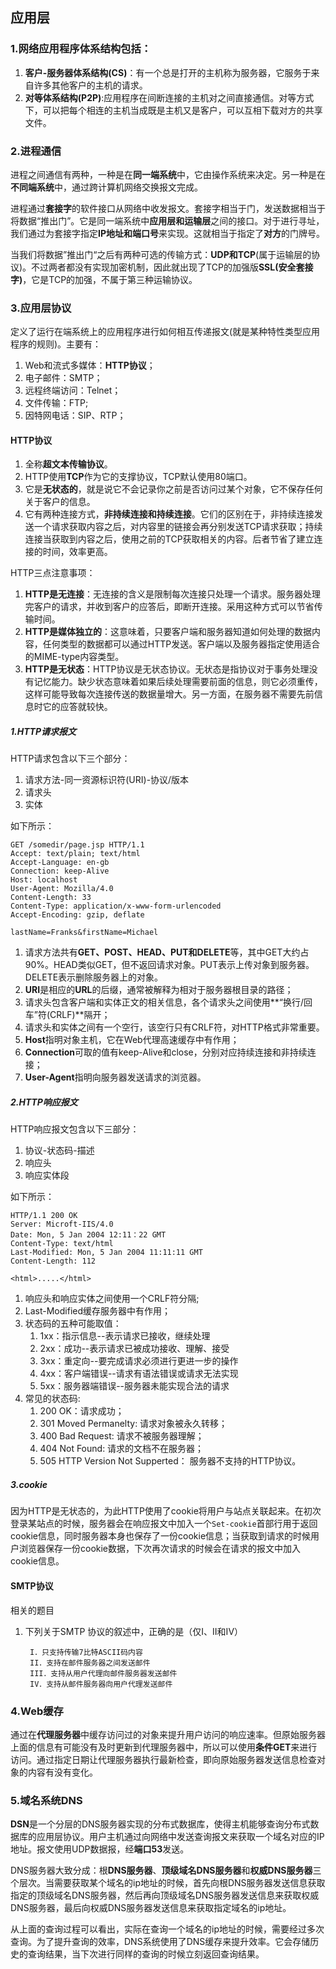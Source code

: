 ## 应用层

### 1.网络应用程序体系结构包括：

1. **客户-服务器体系结构(CS)**：有一个总是打开的主机称为服务器，它服务于来自许多其他客户的主机的请求。
2. **对等体系结构(P2P)**:应用程序在间断连接的主机对之间直接通信。对等方式下，可以把每个相连的主机当成既是主机又是客户，可以互相下载对方的共享文件。

### 2.进程通信

进程之间通信有两种，一种是在**同一端系统**中，它由操作系统来决定。另一种是在**不同端系统**中，通过跨计算机网络交换报文完成。

进程通过**套接字**的软件接口从网络中收发报文。套接字相当于门，发送数据相当于将数据“推出门”。它是同一端系统中**应用层和运输层**之间的接口。对于进行寻址，我们通过为套接字指定**IP地址和端口号**来实现。这就相当于指定了**对方**的门牌号。

当我们将数据”推出门“之后有两种可选的传输方式：**UDP和TCP**(属于运输层的协议)。不过两者都没有实现加密机制，因此就出现了TCP的加强版**SSL(安全套接字)**，它是TCP的加强，不属于第三种运输协议。

### 3.应用层协议

定义了运行在端系统上的应用程序进行如何相互传递报文(就是某种特性类型应用程序的规则)。主要有：

1. Web和流式多媒体：**HTTP协议**；
2. 电子邮件：SMTP；
3. 远程终端访问：Telnet；
4. 文件传输：FTP;
5. 因特网电话：SIP、RTP；

#### HTTP协议

1. 全称**超文本传输协议**。
2. HTTP使用**TCP**作为它的支撑协议，TCP默认使用80端口。
3. 它是**无状态的**，就是说它不会记录你之前是否访问过某个对象，它不保存任何关于客户的信息。
4. 它有两种连接方式，**非持续连接和持续连接**。它们的区别在于，非持续连接发送一个请求获取内容之后，对内容里的链接会再分别发送TCP请求获取；持续连接当获取到内容之后，使用之前的TCP获取相关的内容。后者节省了建立连接的时间，效率更高。

HTTP三点注意事项：

1. **HTTP是无连接**：无连接的含义是限制每次连接只处理一个请求。服务器处理完客户的请求，并收到客户的应答后，即断开连接。采用这种方式可以节省传输时间。
2. **HTTP是媒体独立的**：这意味着，只要客户端和服务器知道如何处理的数据内容，任何类型的数据都可以通过HTTP发送。客户端以及服务器指定使用适合的MIME-type内容类型。
3. **HTTP是无状态**：HTTP协议是无状态协议。无状态是指协议对于事务处理没有记忆能力。缺少状态意味着如果后续处理需要前面的信息，则它必须重传，这样可能导致每次连接传送的数据量增大。另一方面，在服务器不需要先前信息时它的应答就较快。

##### 1.HTTP请求报文

HTTP请求包含以下三个部分：

1. 请求方法-同一资源标识符(URI)-协议/版本
2. 请求头
3. 实体

如下所示：

    GET /somedir/page.jsp HTTP/1.1
    Accept: text/plain; text/html
    Accept-Language: en-gb
    Connection: keep-Alive
    Host: localhost
    User-Agent: Mozilla/4.0
    Content-Length: 33
    Content-Type: application/x-www-form-urlencoded
    Accept-Encoding: gzip, deflate
    
    lastName=Franks&firstName=Michael

1. 请求方法共有**GET、POST、HEAD、PUT和DELETE**等，其中GET大约占90%。HEAD类似GET，但不返回请求对象。PUT表示上传对象到服务器。DELETE表示删除服务器上的对象。
2. **URI**是相应的**URL**的后缀，通常被解释为相对于服务器根目录的路径；
3. 请求头包含客户端和实体正文的相关信息，各个请求头之间使用**“换行/回车”符(CRLF)**隔开；
4. 请求头和实体之间有一个空行，该空行只有CRLF符，对HTTP格式非常重要。
5. **Host**指明对象主机，它在Web代理高速缓存中有作用；
6. **Connection**可取的值有keep-Alive和close，分别对应持续连接和非持续连接；
7. **User-Agent**指明向服务器发送请求的浏览器。

##### 2.HTTP响应报文

HTTP响应报文包含以下三部分：

1. 协议-状态码-描述
2. 响应头
3. 响应实体段

如下所示：

    HTTP/1.1 200 OK
    Server: Microft-IIS/4.0
    Date: Mon, 5 Jan 2004 12:11：22 GMT
    Content-Type: text/html
    Last-Modified: Mon, 5 Jan 2004 11:11:11 GMT
    Content-Length: 112

    <html>.....</html>

1. 响应头和响应实体之间使用一个CRLF符分隔;
2. Last-Modified缓存服务器中有作用；
3. 状态码的五种可能取值：
	1. 1xx：指示信息--表示请求已接收，继续处理
	2. 2xx：成功--表示请求已被成功接收、理解、接受
	3. 3xx：重定向--要完成请求必须进行更进一步的操作
	4. 4xx：客户端错误--请求有语法错误或请求无法实现
	5. 5xx：服务器端错误--服务器未能实现合法的请求
3. 常见的状态码:
	1. 200 OK：请求成功；
	2. 301 Moved Permanelty: 请求对象被永久转移；
	3. 400 Bad Request: 请求不被服务器理解；
	4. 404 Not Found: 请求的文档不在服务器；
	5. 505 HTTP Version Not Supperted： 服务器不支持的HTTP协议。

##### 3.cookie

因为HTTP是无状态的，为此HTTP使用了cookie将用户与站点关联起来。在初次登录某站点的时候，服务器会在响应报文中加入一个`Set-cookie`首部行用于返回cookie信息，同时服务器本身也保存了一份cookie信息；当获取到请求的时候用户浏览器保存一份cookie数据，下次再次请求的时候会在请求的报文中加入cookie信息。

#### SMTP协议

相关的题目

1. 下列关于SMTP 协议的叙述中，正确的是（仅I、II和IV）

		I．只支持传输7比特ASCII码内容 
		II．支持在邮件服务器之间发送邮件 
		III．支持从用户代理向邮件服务器发送邮件 
		IV．支持从邮件服务器向用户代理发送邮件 

### 4.Web缓存

通过在**代理服务器**中缓存访问过的对象来提升用户访问的响应速率。但原始服务器上面的信息有可能没有及时更新到代理服务器中，所以可以使用**条件GET**来进行访问。通过指定日期让代理服务器执行最新检查，即向原始服务器发送信息检查对象的内容有没有变化。

### 5.域名系统DNS

**DSN**是一个分层的DNS服务器实现的分布式数据库，使得主机能够查询分布式数据库的应用层协议。用户主机通过向网络中发送查询报文来获取一个域名对应的IP地址。报文使用UDP数据报，经**端口53**发送。

DNS服务器大致分成：根**DNS服务器**、**顶级域名DNS服务器**和**权威DNS服务器**三个层次。当需要获取某个域名的ip地址的时候，首先向根DNS服务器发送信息获取指定的顶级域名DNS服务器，然后再向顶级域名DNS服务器发送信息来获取权威DNS服务器，最后向权威DNS服务器发送信息来获取指定域名的ip地址。

从上面的查询过程可以看出，实际在查询一个域名的ip地址的时候，需要经过多次查询。为了提升查询的效率，DNS系统使用了DNS缓存来提升效率。它会存储历史的查询结果，当下次进行同样的查询的时候立刻返回查询结果。





